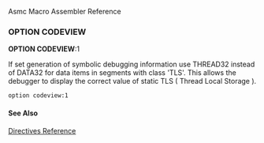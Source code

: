 Asmc Macro Assembler Reference

### OPTION CODEVIEW

**OPTION CODEVIEW**:1

If set generation of symbolic debugging information use THREAD32 instead of DATA32 for data items in segments with class 'TLS'. This allows the debugger to display the correct value of static TLS ( Thread Local Storage ).

    option codeview:1

#### See Also

[Directives Reference](readme.md)